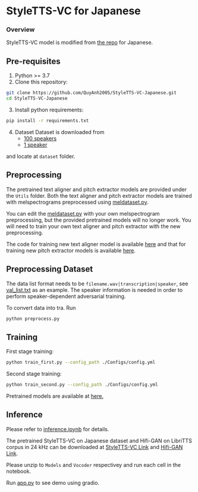 # StyleTTS-VC for Japanese

### Overview
StyleTTS-VC model is modified from [the repo](https://github.com/yl4579/StyleTTS-VC) for Japanese.

## Pre-requisites
1. Python >= 3.7
2. Clone this repository:
```bash
git clone https://github.com/QuyAnh2005/StyleTTS-VC-Japanese.git
cd StyleTTS-VC-Japanese
```
3. Install python requirements: 
```bash
pip install -r requirements.txt
```
4. Dataset 
Dataset is downloaded from
   - [100 speakers](https://sites.google.com/site/shinnosuketakamichi/research-topics/jvs_corpus)
   - [1 speaker](https://sites.google.com/site/shinnosuketakamichi/publication/jsut)
   
and locate at `dataset` folder.
     
## Preprocessing

The pretrained text aligner and pitch extractor models are provided under the `Utils` folder. Both the text aligner and pitch extractor models are trained with melspectrograms preprocessed using [meldataset.py](https://github.com/yl4579/StyleTTS-VC/blob/main/meldataset.py). 

You can edit the [meldataset.py](meldataset.py) with your own melspectrogram preprocessing, but the provided pretrained models will no longer work. You will need to train your own text aligner and pitch extractor with the new preprocessing. 

The code for training new text aligner model is available [here](https://github.com/yl4579/AuxiliaryASR) and that for training new pitch extractor models is available [here](https://github.com/yl4579/PitchExtractor).

     
## Preprocessing Dataset
The data list format needs to be `filename.wav|transcription|speaker`, see [val_list.txt](Data/val_list.txt) as an example. The speaker information is needed in order to perform speaker-dependent adversarial training. 

To convert data into tra. Run
```bash
python preprocess.py
```

## Training
First stage training:
```bash
python train_first.py --config_path ./Configs/config.yml
```
Second stage training:
```bash
python train_second.py --config_path ./Configs/config.yml
```
Pretrained models are available at [here.](https://drive.google.com/drive/folders/1s-Mrpu8dmfrF_6hMeL7cK1cfxAa1d4NG?usp=sharing)

## Inference

Please refer to [inference.ipynb](/Demo/Inference.ipynb) for details. 

The pretrained StyleTTS-VC on Japanese dataset and Hifi-GAN on LibriTTS corpus in 24 kHz can be downloaded at [StyleTTS-VC Link](https://drive.google.com/file/d/1dB-G-JT3Jd9WoY9FShh8M-qrNMwFnd9a/view?usp=sharing) and [Hifi-GAN Link](https://drive.google.com/file/d/1RDxYknrzncGzusYeVeDo38ErNdczzbik/view?usp=sharing). 

Please unzip to `Models` and `Vocoder` respectivey and run each cell in the notebook. 

Run [app.py](app.py) to see demo using gradio.

